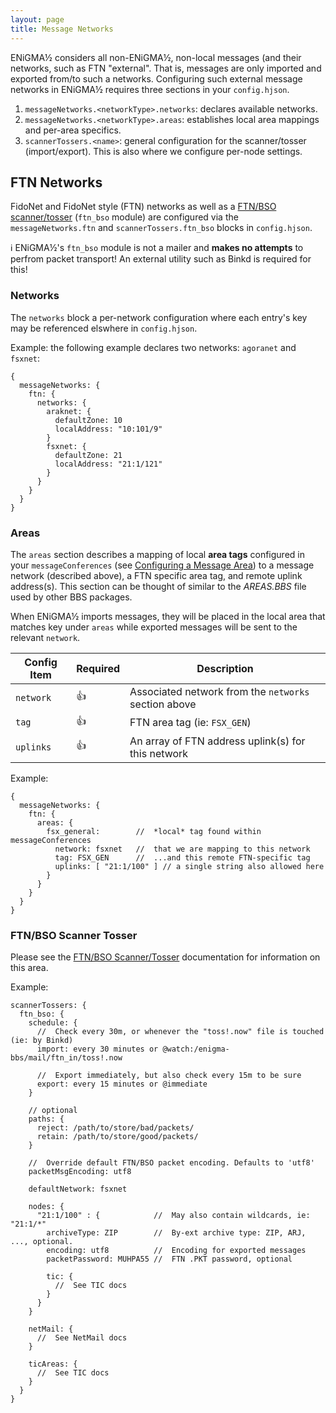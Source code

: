 ```yaml
---
layout: page
title: Message Networks
---
```

ENiGMA½ considers all non-ENiGMA½, non-local messages (and their networks, such as FTN "external". That is, messages are only imported and exported from/to such a networks. Configuring such external message networks in ENiGMA½ requires three sections in your `config.hjson`.

1. `messageNetworks.<networkType>.networks`: declares available networks.
2. `messageNetworks.<networkType>.areas`: establishes local area mappings and per-area specifics.
3. `scannerTossers.<name>`: general configuration for the scanner/tosser (import/export). This is also where we configure per-node settings.

## FTN Networks 
FidoNet and FidoNet style (FTN) networks as well as a [FTN/BSO scanner/tosser](bso-import-export.md) (`ftn_bso` module) are configured via the `messageNetworks.ftn` and `scannerTossers.ftn_bso` blocks in `config.hjson`.

:information_source: ENiGMA½'s `ftn_bso` module is not a mailer and **makes no attempts** to perfrom packet transport! An external utility such as Binkd is required for this!

### Networks
The `networks` block a per-network configuration where each entry's key may be referenced elswhere in `config.hjson`.

Example: the following example declares two networks: `agoranet` and `fsxnet`:
```hjson
{
  messageNetworks: {
    ftn: {
      networks: {
        araknet: {
          defaultZone: 10
          localAddress: "10:101/9"
        }
        fsxnet: {
          defaultZone: 21
          localAddress: "21:1/121"
        }
      }
    }
  }
}
```

### Areas
The `areas` section describes a mapping of local **area tags** configured in your `messageConferences` (see [Configuring a Message Area](configuring-a-message-area.md)) to a message network (described above), a FTN specific area tag, and remote uplink address(s). This section can be thought of similar to the *AREAS.BBS* file used by other BBS packages. 

When ENiGMA½ imports messages, they will be placed in the local area that matches key under `areas` while exported messages will be sent to the relevant `network`.

| Config Item | Required | Description                                              |
|-------------|----------|----------------------------------------------------------|
| `network`   | :+1:     | Associated network from the `networks` section above |    
| `tag`       | :+1:     | FTN area tag (ie: `FSX_GEN`) |
| `uplinks`   | :+1:     | An array of FTN address uplink(s) for this network |

Example:
```hjson
{
  messageNetworks: {
    ftn: {
      areas: {
        fsx_general:        //  *local* tag found within messageConferences
          network: fsxnet   //  that we are mapping to this network
          tag: FSX_GEN      //  ...and this remote FTN-specific tag
          uplinks: [ "21:1/100" ] // a single string also allowed here
        }
      }
    }
  }
}
```

### FTN/BSO Scanner Tosser
Please see the [FTN/BSO Scanner/Tosser](bso-import-export.md) documentation for information on this area.

Example:
```hjson
scannerTossers: {
  ftn_bso: {
    schedule: {
      //  Check every 30m, or whenever the "toss!.now" file is touched (ie: by Binkd)
      import: every 30 minutes or @watch:/enigma-bbs/mail/ftn_in/toss!.now

      //  Export immediately, but also check every 15m to be sure
      export: every 15 minutes or @immediate
    }

    // optional
    paths: {
      reject: /path/to/store/bad/packets/
      retain: /path/to/store/good/packets/
    }

    //  Override default FTN/BSO packet encoding. Defaults to 'utf8'
    packetMsgEncoding: utf8

    defaultNetwork: fsxnet

    nodes: {
      "21:1/100" : {            //  May also contain wildcards, ie: "21:1/*"
        archiveType: ZIP        //  By-ext archive type: ZIP, ARJ, ..., optional.
        encoding: utf8          //  Encoding for exported messages
        packetPassword: MUHPA55 //  FTN .PKT password, optional

        tic: {
          //  See TIC docs
        }
      }
    }

    netMail: {
      //  See NetMail docs
    }

    ticAreas: {
      //  See TIC docs
    }
  }
}
```